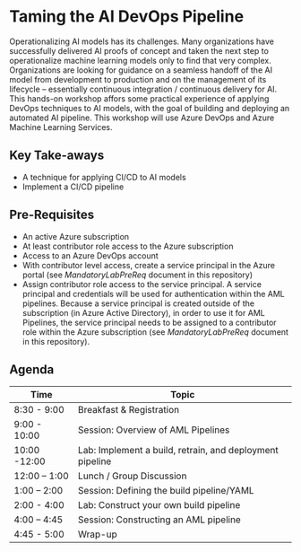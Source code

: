 # Taming the AI DevOps Pipeline

Operationalizing AI models has its challenges.  Many organizations have successfully delivered AI proofs of concept and taken the next step to operationalize machine learning models only to find that very complex. Organizations are looking for guidance on a seamless handoff of the AI model from development to production and on the management of its lifecycle – essentially continuous integration / continuous delivery for AI. This hands-on workshop affors some practical experience of applying DevOps techniques to AI models, with the goal of building and deploying an automated AI pipeline.
This workshop will use Azure DevOps and Azure Machine Learning Services.

## Key Take-aways

- A technique for applying CI/CD to AI models
- Implement a CI/CD pipeline

## Pre-Requisites

- An active Azure subscription  
- At least contributor role access to the Azure subscription
- Access to an Azure DevOps account
- With contributor level access, create a service principal in the Azure portal (see *MandatoryLabPreReq* document in this repository)
- Assign contributor role access to the service principal. A service principal and credentials will be used for authentication within the AML pipelines. Because a service principal is created outside of the subscription (in Azure Active Directory), in order to use it for AML Pipelines, the service principal needs to be assigned to a contributor role within the Azure subscription (see *MandatoryLabPreReq* document in this repository).   

## Agenda

| Time         | Topic                                                     |
| ------------ | --------------------------------------------------------- |
| 8:30 - 9:00  | Breakfast & Registration                                  |
| 9:00 - 10:00 | Session: Overview of AML Pipelines                        |
| 10:00 -12:00 | Lab: Implement a build, retrain, and deployment pipeline  |
| 12:00 – 1:00 | Lunch / Group Discussion                                  |
| 1:00 – 2:00  | Session: Defining the build pipeline/YAML                 |
| 2:00 - 4:00  | Lab: Construct your own build pipeline                    |
| 4:00 – 4:45  | Session: Constructing an AML pipeline                     |
| 4:45 - 5:00  | Wrap-up                                                   |
